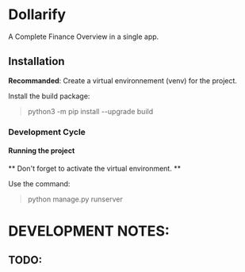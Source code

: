 # Dollarify

A Complete Finance Overview in a single app.

## Installation

**Recommanded**: Create a virtual environnement (venv) for the project.

Install the build package:
> python3 -m pip install --upgrade build

### Development Cycle

#### Running the project

** Don't forget to activate the virtual environment. **

Use the command:
> python manage.py runserver


# DEVELOPMENT NOTES:

## TODO:
